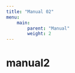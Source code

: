 ```yaml
---
title: "Manual 02"
menu:
    main:
        parent: "Manual"
        weight: 2
---
```


# manual2
